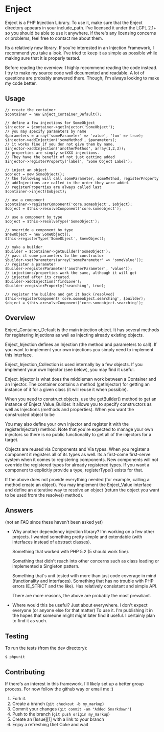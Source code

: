 Enject
======

Enject is a PHP Injection Library. To use it, make sure that the Enject 
directory appears in your include_path. I've licensed it under the LGPL
2.1+ so you should be able to use it anywhere. If there's any licensing 
concerns or problems, feel free to contact me about them. 

Its a relatively new library. If you're interested in an Injection Framework, I 
recommend you take a look. I've tried to keep it as simple as possible while 
making sure that it is properly tested.

Before reading the overview: I highly recommend reading the code instead. I
try to make my source code well documented and readable. A lot of questions
are probably answered there. Though, I'm always looking to make my code better.

Usage
-----

	// create the container
	$container = new Enject_Container_Default();

	// define a few injections for SomeObject
	$injector = $container->getInjector('SomeObject');
	// you may specify parameters by name
	$parameters = array('someParameter' => 'value', 'fun' => true);
	$injector->addInjection('someMethod', $parameters);
	// it works fine if you don not give them by name.
	$injector->addInjection('anotherMethod', array(1,2,3));
	// properties are simply setXXX injections. 
	// They have the benefit of not just getting added
	$injector->registerProperty('label', 'Some Object Label');

	// inject an object
	$object = new SomeObject();
	// the following will call someParameter, someMethod, registerProperty 
	// addInjections are called in the order they were added.
	// registerProperties are always called last
	$container->inject($object);

	// use a component
	$container->registerComponent('core.someobject', $object);
	$object = $this->resolveComponent('core.someobject');

	// use a component by type
	$object = $this->resolveType('SomeObject');

	// override a component by type
	$newObject = new SomeObject();
	$this->registerType('SomeObject', $newObject);

	// make a builder
	$builder = $container->getBuilder('SomeObject');
	// pass it some parameters to the constructor
	$builder->setParameters(array('someParameter' => 'someValue'));
	// register a parameter
	$builder->registerParameter('anotherParameter', 'value'));
	// injections/properties work the same, although it will get
	// injected after its created.
	$builder->addInjection('findLove');
	$builder->registerProperty('searching', true);

	// register the buildre and get it back (resolved)
	$this->registerComponent('core.someobject.searching', $builder);
	$object = $this->resolveComponent('core.someobject.searching');

Overview
--------

Enject_Container_Default is the main injection object. It has several methods for 
registering injections as well as injecting already existing objects.

Enject_Injection defines an Injection (the method and parameters to call).
If you want to implement your own injections you simply need to implement
this interface.

Enject_Injection_Collection is used internally by a few objects. If you
implement your own Injector (see below), you may find it useful.

Enject_Injector is what does the middleman work between a Container and an 
Injector. The container contains a method (getInjector) for getting an 
instance of it for a given class (it will reuse it when possible).

When you need to construct objects, use the getBuilder() method to get an
instance of Enject_Value_Builder. It allows you to specify constructors
as well as Injections (methods and properties). When you want the constructed
object to be

You may also define your own Injector and register it with the
registerInjector() method. Note that you're expected to manage your own
injectors so there is no public functionality to get all of the injectors for
a target.

Objects are reused via Components and Via types. When you register a component
it registers all of its types as well. Its a first-come first-serve system
when it comes to registering components. New components will not override the
registered types for already registered types. If you want a component to 
explicitly provide a type, registerType() exists for that.

If the above does not provide everything needed (for example, calling a method
create an object). You may implement the Enject_Value interface and define
an alterative way to resolve an object (return the object you want to be used 
from the resolve() method).

Answers
-------
(not an FAQ since these haven't been asked yet)
 - Why another dependency injection library?
	I'm working on a few other projects. I wanted something pretty simple
	and extendable (with interfaces instead of abstract classes). 
	
	Something that worked with PHP 5.2 (5 should work fine).

	Something that didn't reach into other concerns such as class loading
	or implemented a Singleton pattern. 

	Something that's unit tested with more than just code coverage in mind
	(functionality and interfaces). Something that has no trouble with
	 PHP errors (E_STRICT and the like). Has relatively consistant and 
	simple API. 

	There are more reasons, the above are probably the most prevaliant.

 - Where would this be useful?
	Just about everywhere. I don't expect everyone (or anyone else for that 
	matter) To use it. I'm publishing it in the hopes that someone might 
	might later find it useful. I certainly plan to find it as such.

Testing
-------

To run the tests (from the dev directory):

    $ phpunit

Contributing
------------

If there's an interest in this framework. I'll likely set up a
better group process. For now follow the github way or email me :)

1. Fork it.
2. Create a branch (`git checkout -b my_markup`)
3. Commit your changes (`git commit -am "Added Snarkdown"`)
4. Push to the branch (`git push origin my_markup`)
5. Create an [Issue][1] with a link to your branch
6. Enjoy a refreshing Diet Coke and wait

